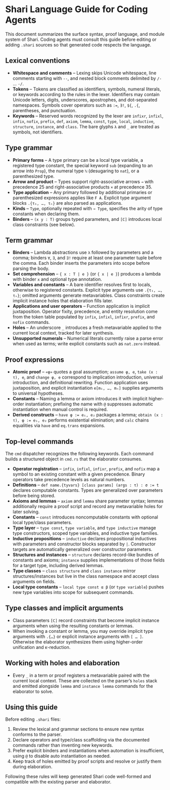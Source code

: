 # Shari Language Guide for Coding Agents

This document summarizes the surface syntax, proof language, and module system of Shari. Coding agents must consult this guide before editing or adding `.shari` sources so that generated code respects the language.

## Lexical conventions
- **Whitespace and comments** – Lexing skips Unicode whitespace, line comments starting with `--`, and nested block comments delimited by `/-` … `-/`.
- **Tokens** – Tokens are classified as identifiers, symbols, numeral literals, or keywords according to the rules in the lexer. Identifiers may contain Unicode letters, digits, underscores, apostrophes, and dot-separated namespaces. Symbols cover operators such as `:=`, `∃!`, `${`, `.{`, parentheses, and punctuation.
- **Keywords** – Reserved words recognized by the lexer are `infixr`, `infixl`, `infix`, `nofix`, `prefix`, `def`, `axiom`, `lemma`, `const`, `type`, `local`, `inductive`, `structure`, `instance`, and `class`. The bare glyphs `λ` and `_` are treated as symbols, not identifiers.

## Type grammar
- **Primary forms** – A type primary can be a local type variable, a registered type constant, the special keyword `sub` (expanding to an arrow into `Prop`), the numeral type `ℕ` (desugaring to `nat`), or a parenthesized type.
- **Arrow and product** – Types support right-associative arrows `→` with precedence 25 and right-associative products `×` at precedence 35.
- **Type application** – Any primary followed by additional primaries or parenthesized expressions applies like `F A`. Explicit type argument blocks `.{τ₁, …, τₙ}` are also parsed as applications.
- **Kinds** – `Type`, optionally repeated with `→ Type`, specifies the arity of type constants when declaring them.
- **Binders** – `(x y : T)` groups typed parameters, and `[C]` introduces local class constraints (see below).

## Term grammar
- **Binders** – Lambda abstractions use `λ` followed by parameters and a comma; binders `∀`, `∃`, and `∃!` require at least one parameter tuple before the comma. Each binder inserts the parameters into scope before parsing the body.
- **Set comprehension** – `{ x : T | e }` (or `{ x | e }`) produces a lambda with binder `x` and optional type annotation.
- **Variables and constants** – A bare identifier resolves first to locals, otherwise to registered constants. Explicit type arguments use `.{τ₁, …, τₙ}`; omitted arguments generate metavariables. Class constraints create implicit instance holes that elaboration fills later.
- **Applications and user operators** – Function application is implicit juxtaposition. Operator fixity, precedence, and entity resolution come from the token table populated by `infix`, `infixl`, `infixr`, `prefix`, and `nofix` commands.
- **Holes** – An underscore `_` introduces a fresh metavariable applied to the current local context, tracked for later synthesis.
- **Unsupported numerals** – Numerical literals currently raise a parse error when used as terms; write explicit constants such as `nat.zero` instead.

## Proof expressions
- **Atomic proof** – `«φ»` quotes a goal assumption; `assume φ, e`, `take (x : τ), e`, and `change φ, e` correspond to implication introduction, universal introduction, and definitional rewriting. Function application uses juxtaposition, and explicit instantiation `e[m₁, …, mₙ]` supplies arguments to universal hypotheses.
- **Constants** – Naming a lemma or axiom introduces it with implicit higher-order instantiation; prefixing the name with `@` suppresses automatic instantiation when manual control is required.
- **Derived constructs** – `have φ := e₁, e₂` packages a lemma; `obtain (x : τ), φ := e₁, e₂` performs existential elimination; and `calc` chains equalities via `have` and `eq.trans` expansions.

## Top-level commands
The `cmd` dispatcher recognizes the following keywords. Each command builds a structured object in `cmd.rs` that the elaborator consumes.

- **Operator registration** – `infix`, `infixl`, `infixr`, `prefix`, and `nofix` map a symbol to an existing constant with a given precedence. Binary operators take precedence levels as natural numbers.
- **Definitions** – `def name.{tyvars} [class params] (args : τ) : σ := t` declares computable constants. Types are generalized over parameters before being stored.
- **Axioms and lemmas** – `axiom` and `lemma` share parameter syntax; lemmas additionally require a proof script and record any metavariable holes for later solving.
- **Constants** – `const` introduces noncomputable constants with optional local type/class parameters.
- **Type layer** – `type const`, `type variable`, and `type inductive` manage type constructors, scoped type variables, and inductive type families.
- **Inductive propositions** – `inductive` declares propositional inductives with parameters and constructor blocks separated by `|`. Constructor targets are automatically generalized over constructor parameters.
- **Structures and instances** – `structure` declares record-like bundles of constants and axioms; `instance` supplies implementations of those fields for a target type, including derived lemmas.
- **Type classes** – `class structure` and `class instance` mirror structures/instances but live in the class namespace and accept class arguments on fields.
- **Local type constants** – `local type const α β` (or `type variable`) pushes new type variables into scope for subsequent commands.

## Type classes and implicit arguments
- Class parameters `[C]` record constraints that become implicit instance arguments when using the resulting constants or lemmas.
- When invoking a constant or lemma, you may override implicit type arguments with `.{…}` or explicit instance arguments with `[ … ]`. Otherwise the elaborator synthesizes them using higher-order unification and κ-reduction.

## Working with holes and elaboration
- Every `_` in a term or proof registers a metavariable paired with the current local context. These are collected on the parser’s `holes` stack and emitted alongside `lemma` and `instance lemma` commands for the elaborator to solve.

## Using this guide
Before editing `.shari` files:
1. Review the lexical and grammar sections to ensure new syntax conforms to the parser.
2. Declare operators and type/class scaffolding via the documented commands rather than inventing new keywords.
3. Prefer explicit binders and instantiations when automation is insufficient, using `@` to disable auto instantiation as needed.
4. Keep track of holes emitted by proof scripts and resolve or justify them during elaboration.

Following these rules will keep generated Shari code well-formed and compatible with the existing parser and elaborator.

